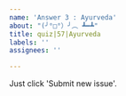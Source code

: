```yaml
---
name: 'Answer 3 : Ayurveda'
about: "(╯°□°）╯︵ ┻━┻"
title: quiz|57|Ayurveda
labels: ''
assignees: ''

---
```


Just click 'Submit new issue'.
